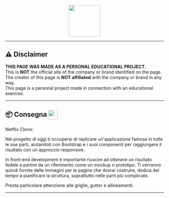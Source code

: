<p align="center">
  <img src="https://camo.githubusercontent.com/bc746f7e4446ae41f173933d4f43c02f8febab7cdffc05a64d2aae37c63061d5/68747470733a2f2f666f6e74732e677374617469632e636f6d2f732f652f6e6f746f656d6f6a692f6c61746573742f31663661382f3531322e676966" width="100px" />
</p>

---

## ⚠️ Disclaimer

**THIS PAGE WAS MADE AS A PERSONAL EDUCATIONAL PROJECT.**  
This is **NOT** the official site of the company or brand identified on the page.  
The creator of this page is **NOT affiliated** with the company or brand in any way.  
This page is a personal project made in connection with an educational exercise.

---

## 📦 Consegna <img src="https://raw.githubusercontent.com/MKLNGLO/Epicode-W1-D2/main/logo.png" width="30px" style="vertical-align:middle;" />

Netflix Clone:

Nel progetto di oggi ti occuperai di replicare un'applicazione famosa in tutte le sue parti, aiutandoti con Bootstrap e i suoi componenti per raggiungere il risultato con un approccio responsive.

In front-end development è importante riuscire ad ottenere un risultato fedele a partire da un riferimento come un mockup o prototipo. Ti verranno quindi fornite delle immagini per le pagine che dovrai costruire, dedica del tempo a pianificare la struttura, soprattutto nelle parti più complicate.

Presta particolare attenzione alle griglie, gutter e allineamenti.

---

